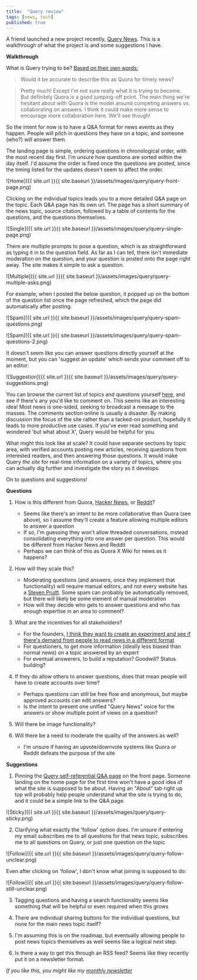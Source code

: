 ```yaml
---
title:  "Query review"  
tags: [news, tech]
published: true
---
```


A friend launched a new project recently, [Query News](https://query.news/ "Query"). This is a walkthrough of what the project is and some suggestions I have.

**Walkthrough**

What is Query trying to be? [Based on their own words:](https://query.news/s/we-launched-kinda)

> Would it be accurate to describe this as Quora for timely news? 

> Pretty much! Except I'm not sure really what it is trying to become. But definitely Quora is a good jumping-off point. The main thing we're hesitant about with Quora is the model around competing answers vs. collaborating on answers. I think it could make more sense to encourage more collaboration here. We'll see though!

So the intent for now is to have a Q&A format for news events as they happen. People will pitch in questions they have on a topic, and someone (who?) will answer them. 

The landing page is simple, ordering questions in chronological order, with the most recent day first. I'm unsure how questions are sorted within the day itself. I'd assume the order is fixed once the questions are posted, since the timing listed for the updates doesn't seem to affect the order. 

![Home]({{ site.url }}{{ site.baseurl }}/assets/images/query/query-front-page.png)

Clicking on the individual topics leads you to a more detailed Q&A page on the topic. Each Q&A page has its own url. The page has a short summary of the news topic, source citation, followed by a table of contents for the questions, and the questions themselves.

![Single]({{ site.url }}{{ site.baseurl }}/assets/images/query/query-single-page.png)

There are multiple prompts to pose a question, which is as straightforward as typing it in to the question field. As far as I can tell, there isn't immediate moderation on the question, and your question is posted onto the page right away. The site makes it simple to ask a question.

![Multiple]({{ site.url }}{{ site.baseurl }}/assets/images/query/query-multiple-asks.png)

For example, when I posted the below question, it popped up on the bottom of the question list once the page refreshed, which the page did automatically after posting.

![Spam]({{ site.url }}{{ site.baseurl }}/assets/images/query/query-spam-questions.png)

![Spam]({{ site.url }}{{ site.baseurl }}/assets/images/query/query-spam-questions-2.png)

It doesn't seem like you can answer questions directly yourself at the moment, but you can 'suggest an update' which sends your comment off to an editor:

![Suggestion]({{ site.url }}{{ site.baseurl }}/assets/images/query/query-suggestions.png)

You can browse the current list of topics and questions yourself [here](https://query.news/ "Query"), and see if there's any you'd like to comment on. This seems like an interesting idea! Most news is one-sided, seeking to broadcast a message to the masses. The comments section online is usually a disaster. By making discussion the focus of the site rather than a tacked-on product, hopefully it leads to more productive use cases. If you've ever read something and wondered 'but what about X', Query would be helpful for you.

What might this look like at scale? It could have separate sections by topic area, with verified accounts posting new articles, receiving questions from interested readers, and then answering those questions. It would make Query *the site* for real-time information on a variety of topics, where you can actually dig further and investigate the story as it develops. 

On to questions and suggestions!

**Questions**

1. How is this different from Quora, [Hacker News](https://news.ycombinator.com/ "HN"), or [Reddit](https://www.reddit.com/)?
    * Seems like there's an intent to be more collaborative than Quora (see above), so I assume they'll create a feature allowing multiple editors to answer a question
    * If so, I'm guessing they won't allow threaded conversations, instead consolidating everything into one answer per question. This would be different from Hacker News and Reddit
    * Perhaps we can think of this as Quora X Wiki for news as it happens? 
    
2. How will they scale this?
    * Moderating questions (and answers, once they implement that functionality) will require manual editors, and not every website has a [Steven Pruitt](https://www.cbsnews.com/news/meet-the-man-behind-a-third-of-whats-on-wikipedia/ "Steven"). Some spam can probably be automatically removed, but there will likely be some element of manual moderation
    * How will they decide who gets to answer questions and who has enough expertise in an area to comment?
    
3. What are the incentives for all stakeholders?
    * For the founders, [I think they want to create an experiment and see if there's demand from people to read news in a different format](https://query.news/s/we-launched-kinda/q/what-are-your-short-term-goals-for-the-query#q-52 "ST goals")
    * For questioners, to get more information (ideally less biased than normal news) on a topic answered by an expert
    * For eventual answerers, to build a reputation? Goodwill? Status building?
    
4. If they do allow others to answer questions, does that mean people will have to create accounts over time? 
    * Perhaps questions can still be free flow and anonymous, but maybe approved accounts can edit answers?
    * Is the intent to present one unified "Query News" voice for the answers or show multiple point of views on a question?

5. Will there be image functionality? 

6. Will there be a need to moderate the quality of the answers as well?
    * I'm unsure if having an upvote/downvote systems like Quora or Reddit defeats the purpose of the site
    
**Suggestions**

1. Pinning the [Query self-referential Q&A page](https://query.news/s/we-launched-kinda/ "Query Q&A") on the front page. Someone landing on the home page for the first time won't have a good idea of what the site is supposed to be about. Having an "About" tab right up top will probably help people understand what the site is trying to do, and it could be a simple link to the Q&A page.

![Sticky]({{ site.url }}{{ site.baseurl }}/assets/images/query/query-sticky.png)

2. Clarifying what exactly the 'follow' option does. I'm unsure if entering my email subscribes me to all questions for that news topic, subscribes me to all questions on Query, or just one question on the topic

![Follow]({{ site.url }}{{ site.baseurl }}/assets/images/query/query-follow-unclear.png)

Even after clicking on 'follow', I don't know what joining is supposed to do:

![Follow]({{ site.url }}{{ site.baseurl }}/assets/images/query/query-follow-still-unclear.png)

3. Tagging questions and having a search functionality seems like something that will be helpful or even required when this grows 

4. There are individual sharing buttons for the individual questions, but none for the main news topic itself? 

5. I'm assuming this is on the roadmap, but eventually allowing people to post news topics themselves as well seems like a logical next step. 

6. Is there a way to get this through an RSS feed? Seems like they recently put it on a newsletter format.

*If you like this, you might like my [monthly newsletter](https://avoidboringpeople.substack.com/ "ABP")*
